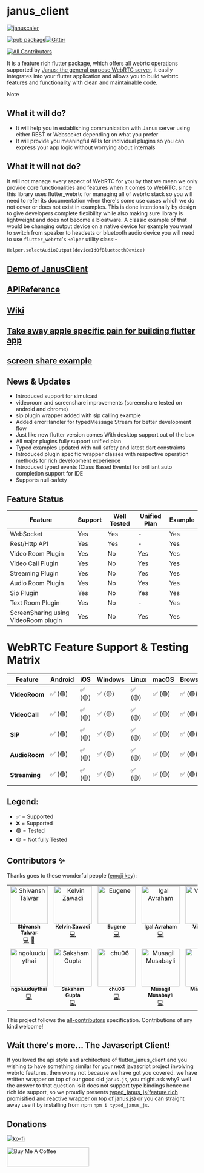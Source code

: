 # janus_client 
[![januscaler](https://img.shields.io/badge/powered_by-JanuScaler-b?style=for-the-badge&logo=Januscaler&logoColor=%238884ED&label=Powered%20By&labelColor=white&color=%238884ED)](https://januscaler.com)  

[![pub package](https://img.shields.io/pub/v/janus_client.svg)](https://pub.dartlang.org/packages/janus_client)[![Gitter](https://badges.gitter.im/flutter_janus_client/Lobby.svg)](https://gitter.im/flutter_janus_client/Lobby?utm_source=badge&utm_medium=badge&utm_campaign=pr-badge)
<!-- ALL-CONTRIBUTORS-BADGE:START - Do not remove or modify this section -->
[![All Contributors](https://img.shields.io/badge/all_contributors-14-orange.svg?style=flat-square)](#contributors-)
<!-- ALL-CONTRIBUTORS-BADGE:END -->

It is a feature rich flutter package, which offers all webrtc operations supported by [Janus: the general purpose WebRTC server](https://janus.conf.meetecho.com/),
it easily integrates into your flutter application and allows you to build webrtc features and functionality with clean and maintainable code.

> [!NOTE]
> ## What it will do?
> - It will help you in establishing communication with Janus server using either REST or Websocket depending on what you prefer 
> - It will provide you meaningful APIs for individual plugins so you can express your app logic without worrying about internals
> ## What it will not do?
> It will not manage every aspect of WebRTC for you by that we mean we only provide core functionalities and features when it comes to WebRTC, since this library uses flutter_webrtc for managing all of webrtc stack so you will need to refer its documentation when there's some use cases which we do not cover or does not exist in examples. This is done intentionally by design to give developers complete flexibility while also making sure library is lightweight and does not become a bloatware.
A classic example of that would be changing output device on a native device for example you want to switch from speaker to headsets or bluetooth audio device you will need to use `flutter_webrtc`'s `Helper` utility class:-   
>```dart 
>Helper.selectAudioOutput(deviceIdOfBluetoothDevice) 
>``` 


## [Demo of JanusClient](https://januscaler.github.io/flutter_janus_client/)

## [APIReference](https://januscaler.github.io/flutter_janus_client/doc/api/)

## [Wiki](https://github.com/januscaler/flutter_janus_client/wiki)

## [Take away apple specific pain for building flutter app](https://github.com/januscaler/flutter_janus_client/wiki/Take-away-Apple-IOS-and-macOS-related-pain-from-me-%F0%9F%92%AF-(building-for-apple))

## [screen share example](https://github.com/januscaler/screenshare_example)

## News & Updates
- Introduced support for simulcast
- videoroom and screenshare improvements (screenshare tested on android and chrome)
- sip plugin wrapper added with sip calling example
- Added errorHandler for typedMessage Stream for better development flow
- Just like new flutter version comes With desktop support out of the box
- All major plugins fully support unified plan
- Typed examples updated with null safety and latest dart constraints
- Introduced plugin specific wrapper classes with respective operation methods for rich development experience
- Introduced typed events (Class Based Events) for brilliant auto completion support for IDE
- Supports null-safety

## Feature Status
| Feature           | Support | Well Tested | Unified Plan | Example |
|-------------------|---------|-------------|--------------|---------|
| WebSocket         | Yes     | Yes         | -            | Yes     |
| Rest/Http API     | Yes     | Yes         | -            | Yes     |
| Video Room Plugin | Yes     | No         | Yes          | Yes     |
| Video Call Plugin | Yes     | No          | Yes          | Yes     |
| Streaming Plugin  | Yes     | No          | Yes          | Yes     |
| Audio Room Plugin | Yes     | No          | Yes          | Yes     |
| Sip Plugin        | Yes     | No          | Yes           | Yes      |
| Text Room Plugin  | Yes     | No          | -          | Yes     |
| ScreenSharing using VideoRoom plugin  | Yes     | No          | Yes          | Yes     |

# WebRTC Feature Support & Testing Matrix

| Feature        | Android  | iOS  | Windows  | Linux  | macOS  | Browser  |
|---------------|---------|------|---------|--------|--------|---------|
| **VideoRoom** | ✅ (🟢) | ✅ (🟡) | ✅ (🟡) | ✅ (🟡) | ✅ (🟢) | ✅ (🟢) |
| **VideoCall** | ✅ (🟢) | ✅ (🟡) | ✅ (🟡) | ✅ (🟡) | ✅ (🟡) | ✅ (🟢) |
| **SIP**       | ✅ (🟢) | ✅ (🟡) | ✅ (🟡) | ✅ (🟡) | ✅ (🟡) | ✅ (🟢) |
| **AudioRoom** | ✅ (🟢) | ✅ (🟡) | ✅ (🟡) | ✅ (🟡) | ✅ (🟡) | ✅ (🟢) |
| **Streaming** | ✅ (🟢) | ✅ (🟡) | ✅ (🟡) | ✅ (🟡) | ✅ (🟡) | ✅ (🟢) |

## Legend:
- ✅ = Supported
- ❌ =  Supported
- 🟢 = Tested
- 🟡 =  Not fully Tested

## Contributors ✨

Thanks goes to these wonderful people ([emoji key](https://allcontributors.org/docs/en/emoji-key)):

<!-- ALL-CONTRIBUTORS-LIST:START - Do not remove or modify this section -->
<!-- prettier-ignore-start -->
<!-- markdownlint-disable -->
<table>
  <tbody>
    <tr>
      <td align="center" valign="top" width="14.28%"><a href="https://github.com/shivanshtalwar0"><img src="https://avatars.githubusercontent.com/u/26632663?v=4?s=100" width="100px;" alt="Shivansh Talwar"/><br /><sub><b>Shivansh Talwar</b></sub></a><br /><a href="https://github.com/flutterjanus/flutter_janus_client/commits?author=shivanshtalwar0" title="Code">💻</a> <a href="https://github.com/flutterjanus/flutter_janus_client/commits?author=shivanshtalwar0" title="Documentation">📖</a></td>
      <td align="center" valign="top" width="14.28%"><a href="https://github.com/kzawadi"><img src="https://avatars.githubusercontent.com/u/12481289?v=4?s=100" width="100px;" alt="Kelvin Zawadi"/><br /><sub><b>Kelvin Zawadi</b></sub></a><br /><a href="https://github.com/flutterjanus/flutter_janus_client/commits?author=kzawadi" title="Code">💻</a></td>
      <td align="center" valign="top" width="14.28%"><a href="https://github.com/LifeNow"><img src="https://avatars.githubusercontent.com/u/18676202?v=4?s=100" width="100px;" alt="Eugene"/><br /><sub><b>Eugene</b></sub></a><br /><a href="https://github.com/flutterjanus/flutter_janus_client/commits?author=LifeNow" title="Code">💻</a></td>
      <td align="center" valign="top" width="14.28%"><a href="https://github.com/igala"><img src="https://avatars.githubusercontent.com/u/454390?v=4?s=100" width="100px;" alt="Igal Avraham"/><br /><sub><b>Igal Avraham</b></sub></a><br /><a href="https://github.com/flutterjanus/flutter_janus_client/commits?author=igala" title="Code">💻</a></td>
      <td align="center" valign="top" width="14.28%"><a href="http://vigikaran.me/"><img src="https://avatars.githubusercontent.com/u/9039584?v=4?s=100" width="100px;" alt="Vigikaran"/><br /><sub><b>Vigikaran</b></sub></a><br /><a href="https://github.com/flutterjanus/flutter_janus_client/commits?author=vigikaran" title="Code">💻</a></td>
      <td align="center" valign="top" width="14.28%"><a href="https://github.com/UserSense"><img src="https://avatars.githubusercontent.com/u/65860664?v=4?s=100" width="100px;" alt="UserSense"/><br /><sub><b>UserSense</b></sub></a><br /><a href="https://github.com/flutterjanus/flutter_janus_client/commits?author=UserSense" title="Code">💻</a></td>
      <td align="center" valign="top" width="14.28%"><a href="https://github.com/baihua666"><img src="https://avatars.githubusercontent.com/u/5125983?v=4?s=100" width="100px;" alt="baihua666"/><br /><sub><b>baihua666</b></sub></a><br /><a href="https://github.com/flutterjanus/flutter_janus_client/issues?q=author%3Abaihua666" title="Bug reports">🐛</a></td>
    </tr>
    <tr>
      <td align="center" valign="top" width="14.28%"><a href="https://github.com/ngoluuduythai"><img src="https://avatars.githubusercontent.com/u/12238262?v=4?s=100" width="100px;" alt="ngoluuduythai"/><br /><sub><b>ngoluuduythai</b></sub></a><br /><a href="https://github.com/flutterjanus/flutter_janus_client/commits?author=ngoluuduythai" title="Code">💻</a></td>
      <td align="center" valign="top" width="14.28%"><a href="https://www.facebook.com/sakshamgupta12"><img src="https://avatars.githubusercontent.com/u/14076514?v=4?s=100" width="100px;" alt="Saksham Gupta"/><br /><sub><b>Saksham Gupta</b></sub></a><br /><a href="https://github.com/flutterjanus/flutter_janus_client/commits?author=sakshamgupta05" title="Code">💻</a></td>
      <td align="center" valign="top" width="14.28%"><a href="https://github.com/chu06"><img src="https://avatars.githubusercontent.com/u/129312223?v=4?s=100" width="100px;" alt="chu06"/><br /><sub><b>chu06</b></sub></a><br /><a href="https://github.com/flutterjanus/flutter_janus_client/commits?author=chu06" title="Code">💻</a></td>
      <td align="center" valign="top" width="14.28%"><a href="https://github.com/musagil"><img src="https://avatars.githubusercontent.com/u/7420090?v=4?s=100" width="100px;" alt="Musagil Musabayli"/><br /><sub><b>Musagil Musabayli</b></sub></a><br /><a href="https://github.com/flutterjanus/flutter_janus_client/commits?author=musagil" title="Code">💻</a></td>
      <td align="center" valign="top" width="14.28%"><a href="https://github.com/mazen930"><img src="https://avatars.githubusercontent.com/u/33043493?v=4?s=100" width="100px;" alt="Mazen Amr"/><br /><sub><b>Mazen Amr</b></sub></a><br /><a href="https://github.com/flutterjanus/flutter_janus_client/commits?author=mazen930" title="Code">💻</a></td>
      <td align="center" valign="top" width="14.28%"><a href="https://github.com/Clon1998"><img src="https://avatars.githubusercontent.com/u/10357775?v=4?s=100" width="100px;" alt="Patrick Schmidt"/><br /><sub><b>Patrick Schmidt</b></sub></a><br /><a href="https://github.com/flutterjanus/flutter_janus_client/commits?author=Clon1998" title="Code">💻</a></td>
      <td align="center" valign="top" width="14.28%"><a href="https://github.com/ivansapr"><img src="https://avatars.githubusercontent.com/u/4011122?v=4?s=100" width="100px;" alt="Ivan Saprykin"/><br /><sub><b>Ivan Saprykin</b></sub></a><br /><a href="https://github.com/flutterjanus/flutter_janus_client/commits?author=ivansapr" title="Code">💻</a></td>
    </tr>
  </tbody>
</table>

<!-- markdownlint-restore -->
<!-- prettier-ignore-end -->

<!-- ALL-CONTRIBUTORS-LIST:END -->

This project follows the [all-contributors](https://github.com/all-contributors/all-contributors) specification. Contributions of any kind welcome!

## Wait there's more... The Javascript Client!
If you loved the api style and architecture of flutter_janus_client and you wishing to have something similar for your next javascript project involving webrtc features.
then worry not because we have got you covered. we have written wrapper on top of our good old `janus.js`, you might ask why? well the answer to that question is it does not support
type bindings hence no rich ide support, so we proudly presents [typed_janus_js(feature rich promisified and reactive wrapper on top of janus.js)](https://github.com/flutterjanus/JanusJs)
or you can straight away use it by installing from npm `npm i typed_janus_js`.

## Donations 
[![ko-fi](https://www.ko-fi.com/img/githubbutton_sm.svg)](https://ko-fi.com/U7U11OZL8)  

<a href="https://www.buymeacoffee.com/gr20hjk" target="_blank"><img src="https://cdn.buymeacoffee.com/buttons/default-orange.png" alt="Buy Me A Coffee" style="height: 51px !important;width: 217px !important;" ></a>
